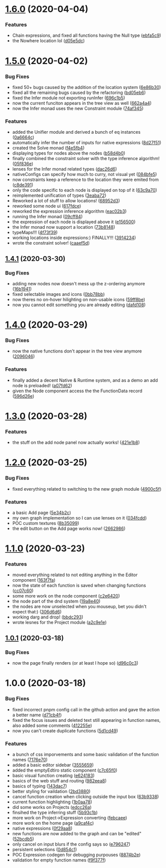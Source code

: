 # [1.6.0](https://github.com/Mateiadrielrafael/lunarbox/compare/v1.5.0...v1.6.0) (2020-04-04)


### Features

* Chain expressions, and fixed all functions having the Null type ([ebfa5c9](https://github.com/Mateiadrielrafael/lunarbox/commit/ebfa5c9387d1551c49cde08506eb87106c438f87))
* the Nowhere location lol ([d05e5dc](https://github.com/Mateiadrielrafael/lunarbox/commit/d05e5dca5743cd7ffa1f5f964cc128bbc576f86e))

# [1.5.0](https://github.com/Mateiadrielrafael/lunarbox/compare/v1.4.1...v1.5.0) (2020-04-02)


### Bug Fixes

* fixed 50+ bugs caused by the addition of the location system ([6e86b30](https://github.com/Mateiadrielrafael/lunarbox/commit/6e86b30dcc41dc56988f25254597b61ae3d8c5bc))
* fixed all the remaining bugs caused by the refactoring ([bd05eb6](https://github.com/Mateiadrielrafael/lunarbox/commit/bd05eb610c08dec710569257294b28d3e1fea90a))
* fixed the Infer module not exporting runInfer ([696c1b5](https://github.com/Mateiadrielrafael/lunarbox/commit/696c1b540111557f1b169ae73a8fd55310855af4))
* now the current funciton appears in the tree view as well ([662a4a4](https://github.com/Mateiadrielrafael/lunarbox/commit/662a4a4acdef05ff7ab510388bd78781f7386662))
* now the Infer monad uses the new Constraint module ([74af345](https://github.com/Mateiadrielrafael/lunarbox/commit/74af34595e639d1cf1d287f88184311ac7677510))


### Features

* added the Unifier module and derived a bunch of eq instances ([0a6664c](https://github.com/Mateiadrielrafael/lunarbox/commit/0a6664cb94c68d261c28cca47f5ad7f575264b21))
* automatically infer the number of inputs for native expressions ([8d27f51](https://github.com/Mateiadrielrafael/lunarbox/commit/8d27f51d851639ac3e382d161994337faf217d92))
* created the Solve monad ([f4e5fb4](https://github.com/Mateiadrielrafael/lunarbox/commit/f4e5fb4898da04edd577c36685e98b38d7337897))
* displaying types for nodes above the nodes ([b58d4b0](https://github.com/Mateiadrielrafael/lunarbox/commit/b58d4b004aaa1275f20426bebd3d37c44253495c))
* finally combined the constraint solver with the type inference algorithm! ([05f836e](https://github.com/Mateiadrielrafael/lunarbox/commit/05f836eaedda98378bd58999cdf03787a4cd5476))
* lenses for the Infer monad related types ([dac26d6](https://github.com/Mateiadrielrafael/lunarbox/commit/dac26d6ea3401b6267804cf0f3d51ee01eeb7cb3))
* nativeConfigs can specify how much to curry, not visual yet ([084bfe5](https://github.com/Mateiadrielrafael/lunarbox/commit/084bfe5798945af1683ffb945bd508c1446ea5ec))
* now constraints keep a reference to the location they were emited from ([c8de391](https://github.com/Mateiadrielrafael/lunarbox/commit/c8de391a484aeaafb3b45b4494bc47eef1fbe153))
* only the code specific to each node is displayed on top of it ([63c9a70](https://github.com/Mateiadrielrafael/lunarbox/commit/63c9a7033fbcb61c2227aaf15255f77d8fee4589))
* reimplemented unification of types ([3eaba72](https://github.com/Mateiadrielrafael/lunarbox/commit/3eaba72918c5687b7784e10e8824250904b12015))
* Reworked a lot of stuff to allow locations! ([68952d3](https://github.com/Mateiadrielrafael/lunarbox/commit/68952d3ccd9498f246c640517d9e319897d22265))
* reworked some node ui ([617fdce](https://github.com/Mateiadrielrafael/lunarbox/commit/617fdce0f973e7f04d67b4fb4c3fbe54b3d201eb))
* reworked the expression inference algorithm ([eac02b3](https://github.com/Mateiadrielrafael/lunarbox/commit/eac02b31876d26724aa6346080417fb7a180eed9))
* running the Infer monad ([09cff84](https://github.com/Mateiadrielrafael/lunarbox/commit/09cff849bba21c84afb2ba8a8c188215ca2a2678))
* the expression of each node is displayed above it ([e156500](https://github.com/Mateiadrielrafael/lunarbox/commit/e156500e008dd0252070a3a52a5ccc82708b47f2))
* the Infer monad now support a location ([73b8148](https://github.com/Mateiadrielrafael/lunarbox/commit/73b81482552b4ec0e3d8d4838ecd412cc0c96fda))
* typeMaps!!! ([4f73f39](https://github.com/Mateiadrielrafael/lunarbox/commit/4f73f3904a97dc8319b89d31c50a81d940b286c9))
* working locations inside expressions:) FINALLY!!! ([3914234](https://github.com/Mateiadrielrafael/lunarbox/commit/391423455573da07a87f2ecaca6c221c690a7fda))
* wrote the constraint solver! ([caaef5d](https://github.com/Mateiadrielrafael/lunarbox/commit/caaef5dee1c154f35ad920e3bea4b7bcd357963d))

## [1.4.1](https://github.com/Mateiadrielrafael/lunarbox/compare/v1.4.0...v1.4.1) (2020-03-30)


### Bug Fixes

* adding new nodes now doesn't mess up the z-ordering anymore ([16b1941](https://github.com/Mateiadrielrafael/lunarbox/commit/16b19417ce6299e3a86a4bd11191369dada4769a))
* fixed selectable images and icons ([0bb78bb](https://github.com/Mateiadrielrafael/lunarbox/commit/0bb78bb00fb51280fbe133693c63a634b34d8c66))
* now theres no on-hover hilighting on non-usable icons ([59ff8be](https://github.com/Mateiadrielrafael/lunarbox/commit/59ff8bec7d79c66f0254344877a49eb1b5d115ff))
* now you cannot edit something you are already editing ([dafd108](https://github.com/Mateiadrielrafael/lunarbox/commit/dafd1089f8f57089b4f2cf5ce6accf67e07d0f75))

# [1.4.0](https://github.com/Mateiadrielrafael/lunarbox/compare/v1.3.0...v1.4.0) (2020-03-29)


### Bug Fixes

* now the native functions don't appear in the tree view anymore ([2096046](https://github.com/Mateiadrielrafael/lunarbox/commit/2096046a4118ceb9d8d5bd1f59921261f891a052))


### Features

* finally added a decent Native & Runtime system, and as a demo an add node is preloaded! ([a07fd62](https://github.com/Mateiadrielrafael/lunarbox/commit/a07fd6270e3ede20538b9033ab67f340dd499abd))
* given the Node component access the the FunctionData record ([596d26e](https://github.com/Mateiadrielrafael/lunarbox/commit/596d26e06cebbaaeb730225146f200cd43df9871))

# [1.3.0](https://github.com/Mateiadrielrafael/lunarbox/compare/v1.2.0...v1.3.0) (2020-03-28)


### Features

* the stuff on the add node panel now actually works! ([421e1b8](https://github.com/Mateiadrielrafael/lunarbox/commit/421e1b8549938f20a15ca4b170531f6127d06cc9))

# [1.2.0](https://github.com/Mateiadrielrafael/lunarbox/compare/v1.1.0...v1.2.0) (2020-03-25)


### Bug Fixes

* fixed everything related to switching to the new graph module ([4900c5f](https://github.com/Mateiadrielrafael/lunarbox/commit/4900c5fbd53aad4630c5055952910c5147979e2c))


### Features

* a basic Add page ([5e34b2c](https://github.com/Mateiadrielrafael/lunarbox/commit/5e34b2cac24f0c7624f72a6f0957295f66a45579))
* my own graph implementation so I can use lenses on it ([034fcdd](https://github.com/Mateiadrielrafael/lunarbox/commit/034fcddeb8c5e7c4eef638a73345fd591f4ac511))
* POC custom textures ([8b35099](https://github.com/Mateiadrielrafael/lunarbox/commit/8b350990dbc0d63dc7411dbc062bb033826aae01))
* the edit button on the Add page works now! ([2662986](https://github.com/Mateiadrielrafael/lunarbox/commit/26629862fe4a7bdde73bcd879cf49ceb0b7d061c))

# [1.1.0](https://github.com/Mateiadrielrafael/lunarbox/compare/v1.0.1...v1.1.0) (2020-03-23)


### Features

* moved everything related to not editing anything in the Editor component ([163f7fa](https://github.com/Mateiadrielrafael/lunarbox/commit/163f7fa8fdb749e3d577580417d1b71b4980e8ce))
* now the state of each function is saved when changing functions ([cc07c60](https://github.com/Mateiadrielrafael/lunarbox/commit/cc07c609d65c3f6886b18bcf13f51d3a3065e349))
* some more work on the node component ([c2e6420](https://github.com/Mateiadrielrafael/lunarbox/commit/c2e64203674f2716b837efb28d3ac76bbf935531))
* the node part of the dnd system ([19a8e40](https://github.com/Mateiadrielrafael/lunarbox/commit/19a8e40c9b606d2d9ac435dbc9123f9cf01b7321))
* the nodes are now unselected when you mouseup, bet you didn't expect that:) ([306d6d6](https://github.com/Mateiadrielrafael/lunarbox/commit/306d6d650bd508ee5e0d7759674ffd389c4afde1))
* working darg and drop! ([bbdc293](https://github.com/Mateiadrielrafael/lunarbox/commit/bbdc293431d8773b1e18563c068ef21e82142d0e))
* wrote lesnes for the Project module ([a2c9e1e](https://github.com/Mateiadrielrafael/lunarbox/commit/a2c9e1ef4030da7cc23462b2bb90b2bfac945556))

## [1.0.1](https://github.com/Mateiadrielrafael/lunarbox/compare/v1.0.0...v1.0.1) (2020-03-18)


### Bug Fixes

* now the page finally renders (or at least I hope so) ([d96c0c3](https://github.com/Mateiadrielrafael/lunarbox/commit/d96c0c346241f107aa511175385605349c8cbe03))

# 1.0.0 (2020-03-18)

### Bug Fixes

- fixed incorrect pnpm config call in the github action and gave the action a better name ([d71cb4f](https://github.com/Mateiadrielrafael/lunarbox/commit/d71cb4fb6cbb9bd237c48ccc573e398cc6a72979))
- fixed the focus issues and deleted text still appearing in function names, also added some comments ([412255e](https://github.com/Mateiadrielrafael/lunarbox/commit/412255e8400a290df182146e12affd69ad56d70a))
- now you can't create duplicate functions ([5d1cd49](https://github.com/Mateiadrielrafael/lunarbox/commit/5d1cd49a41a924eeba4a8823c49d8b4c895e063f))

### Features

- a bunch of css imporvements and some basic validation of the function names ([7176e70](https://github.com/Mateiadrielrafael/lunarbox/commit/7176e7054829aca871951d9932f6a05a8480ce03))
- added a basic editor sidebar ([3555659](https://github.com/Mateiadrielrafael/lunarbox/commit/3555659ffce2fc559e884169d04ba0bae8737648))
- added the emptyEdtiro static component ([c7c65f0](https://github.com/Mateiadrielrafael/lunarbox/commit/c7c65f0fc6d3bb749d67eabe1dc0443439b34a48))
- basic visual function creating ([e624183](https://github.com/Mateiadrielrafael/lunarbox/commit/e624183f7069dd21c87db04330a2ff7f1568e9db))
- basics of the web stuff and routing ([982eea8](https://github.com/Mateiadrielrafael/lunarbox/commit/982eea8f817e5bb6a9bc04e534021cec9a70c8d1))
- basics of typing ([143dac7](https://github.com/Mateiadrielrafael/lunarbox/commit/143dac71eac2300ad01fc1f0d6b1158e7abaedb9))
- better styling for vaildation ([2bd3880](https://github.com/Mateiadrielrafael/lunarbox/commit/2bd388027737a698f9a870a3515c57308fdb9461))
- cancel function creation when clicking outside the input box ([63b9338](https://github.com/Mateiadrielrafael/lunarbox/commit/63b93384df1deb690d68e913de35835a8ba0f399))
- current function highlighting ([1b0aa78](https://github.com/Mateiadrielrafael/lunarbox/commit/1b0aa7819ce9ea50d03339b53678367cebd0accf))
- did some works on Projects ([edcc26a](https://github.com/Mateiadrielrafael/lunarbox/commit/edcc26a825e1c91404b54082dae1f45fd6a16e7b))
- finsihed the type inferring stuff ([5b93c1b](https://github.com/Mateiadrielrafael/lunarbox/commit/5b93c1bdafd839d38aed0f625dc0f6a39923d368))
- more work on Project->Expression converting ([febcaee](https://github.com/Mateiadrielrafael/lunarbox/commit/febcaeed669136b47120ac582a8044f065adb0a2))
- more work on the home page ([a9caf4c](https://github.com/Mateiadrielrafael/lunarbox/commit/a9caf4cf92ed07c51c5c89894e50e050b1427e25))
- native expressions ([0f29aa8](https://github.com/Mateiadrielrafael/lunarbox/commit/0f29aa8aa4515424be3fd4d42ec719e708173eba))
- new functions are now added to the graph and can be "edited" ([52bcdb5](https://github.com/Mateiadrielrafael/lunarbox/commit/52bcdb5a9a3c7e80fcf1fae00807c05eb4cc1694))
- only cancel on input blurs if the config says so ([e796247](https://github.com/Mateiadrielrafael/lunarbox/commit/e7962473e85fa81ada509f6202f91ced9765c62b))
- persistent selections ([0d854c1](https://github.com/Mateiadrielrafael/lunarbox/commit/0d854c1445d803f56eed9830870129c7e02a6b3d))
- POC Expression codegen for debugging purpouses ([8874b2e](https://github.com/Mateiadrielrafael/lunarbox/commit/8874b2ee142636028a7cb38e19b5c3b7a8ae46b0))
- validation for empty function names ([f9f377f](https://github.com/Mateiadrielrafael/lunarbox/commit/f9f377f865b5c1912498706f371a7ff7c85f1f8b))
